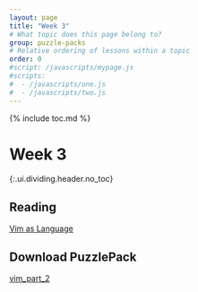 ```yaml
---
layout: page
title: "Week 3"
# What topic does this page belong to?
group: puzzle-packs
# Relative ordering of lessons within a topic
order: 0
#script: /javascripts/mypage.js
#scripts:
#  - /javascripts/one.js
#  - /javascripts/two.js
---
```



{% include toc.md %}

# Week 3
{:.ui.dividing.header.no_toc}


## Reading

[Vim as Language][vim-language]

## Download PuzzlePack

[vim_part_2][lern2unix]


[lern2unix]: http://lern2unix.com/download/vim_part_1
[vim-language]: http://benmccormick.org/2014/07/02/learning-vim-in-2014-vim-as-language/
